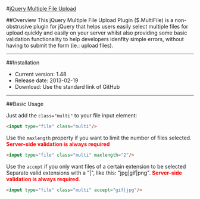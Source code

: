 #[jQuery Multiple File Upload](http://www.fyneworks.com/jquery/multiple-file-upload/)

##Overview
This jQuery Multiple File Upload Plugin ($.MultiFile) is a non-obstrusive plugin for jQuery that helps users easily select multiple files for upload quickly and easily on your server whilst also providing some basic validation functionality to help developers idenfity simple errors, without having to submit the form (ie.: upload files).

---
 
##Installation
* Current version: 1.48
* Release date: 2013-02-19
* Download: Use the standard link of GitHub

---
 
##Basic Usage

Just add the `class="multi"` to your file input element:
```html
<input type="file" class="multi"/>
```

Use the `maxlength` property if you want to limit the number of files selected.
<b style="color:red">Server-side validation is always required</b>
```html
<input type="file" class="multi" maxlength="2"/>
```

Use the `accept` if you only want files of a certain extension to be selected Separate valid extensions with a "|", like this: "jpg|gif|png".
<b style="color:red">Server-side validation is always required</b>.
```html
<input type="file" class="multi" accept="gif|jpg"/>
```
